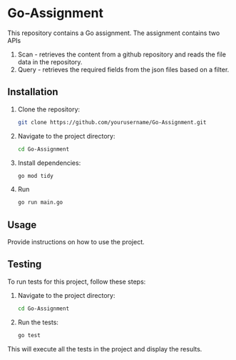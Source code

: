 # Go-Assignment

This repository contains a Go assignment. The assignment contains two APIs
1. Scan - retrieves the content from a github repository and reads the file data in the repository.
2. Query - retrieves the required fields from the json files based on a filter.

## Installation

1. Clone the repository:
    ```sh
    git clone https://github.com/yourusername/Go-Assignment.git
    ```
2. Navigate to the project directory:
    ```sh
    cd Go-Assignment
    ```
3. Install dependencies:
    ```sh
    go mod tidy
    ```
4. Run 
    ```sh
    go run main.go
    ```

## Usage

Provide instructions on how to use the project.

## Testing

To run tests for this project, follow these steps:

1. Navigate to the project directory:
    ```sh
    cd Go-Assignment
    ```
2. Run the tests:
    ```sh
    go test
    ```

This will execute all the tests in the project and display the results.